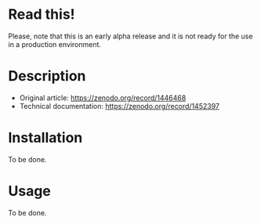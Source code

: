 <h1>Read this!</h1>

Please, note that this is an early alpha release and it is not ready for the use in a production environment.

<h1>Description</h1>

- Original article: https://zenodo.org/record/1446468
- Technical documentation: https://zenodo.org/record/1452397

<h1>Installation</h1>

To be done.

<h1>Usage</h1>

To be done.

